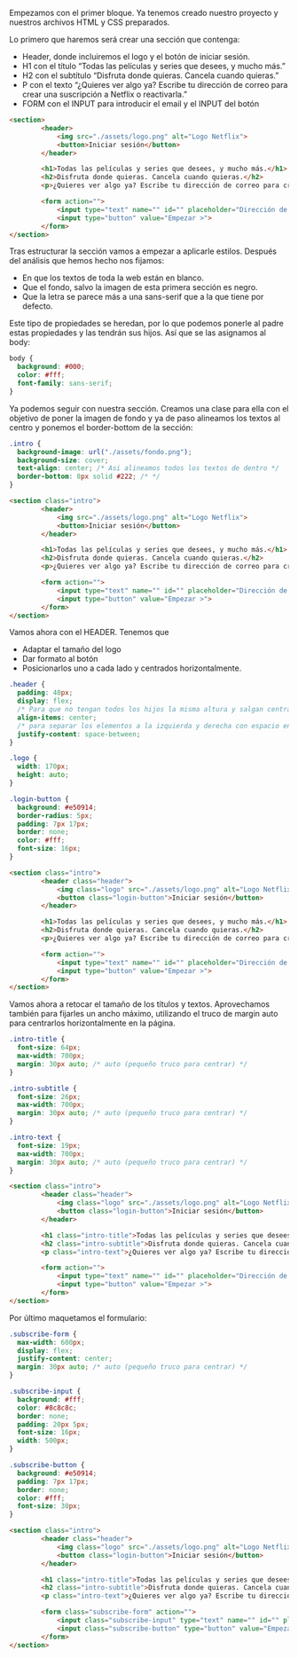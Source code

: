 Empezamos con el primer bloque. Ya tenemos creado nuestro proyecto y nuestros archivos HTML y CSS preparados.

Lo primero que haremos será crear una sección que contenga:

- Header, donde incluiremos el logo y el botón de iniciar sesión.
- H1 con el título “Todas las películas y series que desees, y mucho más.”
- H2 con el subtítulo “Disfruta donde quieras. Cancela cuando quieras.”
- P con el texto “¿Quieres ver algo ya? Escribe tu dirección de correo para crear una suscripción a Netflix o reactivarla.”
- FORM con el INPUT para introducir el email y el INPUT del botón

 

```html
<section>
        <header>
            <img src="./assets/logo.png" alt="Logo Netflix">
            <button>Iniciar sesión</button>
        </header>

        <h1>Todas las películas y series que desees, y mucho más.</h1>
        <h2>Disfruta donde quieras. Cancela cuando quieras.</h2>
        <p>¿Quieres ver algo ya? Escribe tu dirección de correo para crear una suscripción a Netflix o reactivarla.</p>

        <form action="">
            <input type="text" name="" id="" placeholder="Dirección de correo">
            <input type="button" value="Empezar >">
        </form>
</section>
```

 

Tras estructurar la sección vamos a empezar a aplicarle estilos. Después del análisis que hemos hecho nos fijamos:

- En que los textos de toda la web están en blanco.
- Que el fondo, salvo la imagen de esta primera sección es negro.
- Que la letra se parece más a una sans-serif que a la que tiene por defecto.

Este tipo de propiedades se heredan, por lo que podemos ponerle al padre estas propiedades y las tendrán sus hijos. Así que se las asignamos al body:

```css
body {
  background: #000;
  color: #fff;
  font-family: sans-serif;
}
```

Ya podemos seguir con nuestra sección. Creamos una clase para ella con el objetivo de poner la imagen de fondo y ya de paso alineamos los textos al centro y ponemos el border-bottom de la sección:

```css
.intro {
  background-image: url("./assets/fondo.png");
  background-size: cover;
  text-align: center; /* Asi alineamos todos los textos de dentro */
  border-bottom: 8px solid #222; /* */ 
}
```

 

```html
<section class="intro">
        <header>
            <img src="./assets/logo.png" alt="Logo Netflix">
            <button>Iniciar sesión</button>
        </header>

        <h1>Todas las películas y series que desees, y mucho más.</h1>
        <h2>Disfruta donde quieras. Cancela cuando quieras.</h2>
        <p>¿Quieres ver algo ya? Escribe tu dirección de correo para crear una suscripción a Netflix o reactivarla.</p>

        <form action="">
            <input type="text" name="" id="" placeholder="Dirección de correo">
            <input type="button" value="Empezar >">
        </form>
</section>
```

 

Vamos ahora con el HEADER. Tenemos que 

- Adaptar el tamaño del logo
- Dar formato al botón
- Posicionarlos uno a cada lado y centrados horizontalmente.

 

```css
.header {
  padding: 40px;
  display: flex;
  /* Para que no tengan todos los hijos la misma altura y salgan centrados verticalmente */
  align-items: center;
  /* para separar los elementos a la izquierda y derecha con espacio en medio */
  justify-content: space-between;
}

.logo {
  width: 170px;
  height: auto;
}

.login-button {
  background: #e50914;
  border-radius: 5px;
  padding: 7px 17px;
  border: none;
  color: #fff;
  font-size: 16px;
}
```

 

```html
<section class="intro">
        <header class="header">
            <img class="logo" src="./assets/logo.png" alt="Logo Netflix">
            <button class="login-button">Iniciar sesión</button>
        </header>

        <h1>Todas las películas y series que desees, y mucho más.</h1>
        <h2>Disfruta donde quieras. Cancela cuando quieras.</h2>
        <p>¿Quieres ver algo ya? Escribe tu dirección de correo para crear una suscripción a Netflix o reactivarla.</p>

        <form action="">
            <input type="text" name="" id="" placeholder="Dirección de correo">
            <input type="button" value="Empezar >">
        </form>
</section>
```

 

Vamos ahora a retocar el tamaño de los títulos y textos. Aprovechamos también para fijarles un ancho máximo, utilizando el truco de margin auto para centrarlos horizontalmente en la página.

```css
.intro-title {
  font-size: 64px;
  max-width: 700px;
  margin: 30px auto; /* auto (pequeño truco para centrar) */
}

.intro-subtitle {
  font-size: 26px;
  max-width: 700px;
  margin: 30px auto; /* auto (pequeño truco para centrar) */
}

.intro-text {
  font-size: 19px;
  max-width: 700px;
  margin: 30px auto; /* auto (pequeño truco para centrar) */
}
```

 

```html
<section class="intro">
        <header class="header">
            <img class="logo" src="./assets/logo.png" alt="Logo Netflix">
            <button class="login-button">Iniciar sesión</button>
        </header>

        <h1 class="intro-title">Todas las películas y series que desees, y mucho más.</h1>
        <h2 class="intro-subtitle">Disfruta donde quieras. Cancela cuando quieras.</h2>
        <p class="intro-text">¿Quieres ver algo ya? Escribe tu dirección de correo para crear una suscripción a Netflix o reactivarla.</p>

        <form action="">
            <input type="text" name="" id="" placeholder="Dirección de correo">
            <input type="button" value="Empezar >">
        </form>
</section>
```

 

Por último maquetamos el formulario:

```css
.subscribe-form {
  max-width: 600px;
  display: flex;
  justify-content: center;
  margin: 30px auto; /* auto (pequeño truco para centrar) */
}

.subscribe-input {
  background: #fff;
  color: #8c8c8c;
  border: none;
  padding: 20px 5px;
  font-size: 16px;
  width: 500px;
}

.subscribe-button {
  background: #e50914;
  padding: 7px 17px;
  border: none;
  color: #fff;
  font-size: 30px;
}
```

 

```html
<section class="intro">
        <header class="header">
            <img class="logo" src="./assets/logo.png" alt="Logo Netflix">
            <button class="login-button">Iniciar sesión</button>
        </header>

        <h1 class="intro-title">Todas las películas y series que desees, y mucho más.</h1>
        <h2 class="intro-subtitle">Disfruta donde quieras. Cancela cuando quieras.</h2>
        <p class="intro-text">¿Quieres ver algo ya? Escribe tu dirección de correo para crear una suscripción a Netflix o reactivarla.</p>

        <form class="subscribe-form" action="">
            <input class="subscribe-input" type="text" name="" id="" placeholder="Dirección de correo">
            <input class="subscribe-button" type="button" value="Empezar >">
        </form>
</section>
```

 
